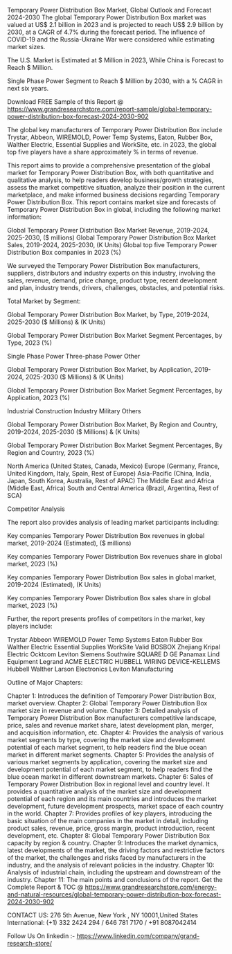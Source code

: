 Temporary Power Distribution Box Market, Global Outlook and Forecast 2024-2030
The global Temporary Power Distribution Box market was valued at US$ 2.1 billion in 2023 and is projected to reach US$ 2.9 billion by 2030, at a CAGR of 4.7% during the forecast period. The influence of COVID-19 and the Russia-Ukraine War were considered while estimating market sizes.

The U.S. Market is Estimated at $ Million in 2023, While China is Forecast to Reach $ Million.

Single Phase Power Segment to Reach $ Million by 2030, with a % CAGR in next six years.

Download FREE Sample of this Report @ https://www.grandresearchstore.com/report-sample/global-temporary-power-distribution-box-forecast-2024-2030-902

The global key manufacturers of Temporary Power Distribution Box include Trystar, Abbeon, WIREMOLD, Power Temp Systems, Eaton, Rubber Box, Walther Electric, Essential Supplies and WorkSite, etc. in 2023, the global top five players have a share approximately % in terms of revenue.

This report aims to provide a comprehensive presentation of the global market for Temporary Power Distribution Box, with both quantitative and qualitative analysis, to help readers develop business/growth strategies, assess the market competitive situation, analyze their position in the current marketplace, and make informed business decisions regarding Temporary Power Distribution Box. This report contains market size and forecasts of Temporary Power Distribution Box in global, including the following market information:

Global Temporary Power Distribution Box Market Revenue, 2019-2024, 2025-2030, ($ millions)
Global Temporary Power Distribution Box Market Sales, 2019-2024, 2025-2030, (K Units)
Global top five Temporary Power Distribution Box companies in 2023 (%)

We surveyed the Temporary Power Distribution Box manufacturers, suppliers, distributors and industry experts on this industry, involving the sales, revenue, demand, price change, product type, recent development and plan, industry trends, drivers, challenges, obstacles, and potential risks.

Total Market by Segment:

Global Temporary Power Distribution Box Market, by Type, 2019-2024, 2025-2030 ($ Millions) & (K Units)

Global Temporary Power Distribution Box Market Segment Percentages, by Type, 2023 (%)

Single Phase Power
Three-phase Power
Other

Global Temporary Power Distribution Box Market, by Application, 2019-2024, 2025-2030 ($ Millions) & (K Units)

Global Temporary Power Distribution Box Market Segment Percentages, by Application, 2023 (%)

Industrial
Construction Industry
Military
Others

Global Temporary Power Distribution Box Market, By Region and Country, 2019-2024, 2025-2030 ($ Millions) & (K Units)

Global Temporary Power Distribution Box Market Segment Percentages, By Region and Country, 2023 (%)

North America (United States, Canada, Mexico)
Europe (Germany, France, United Kingdom, Italy, Spain, Rest of Europe)
Asia-Pacific (China, India, Japan, South Korea, Australia, Rest of APAC)
The Middle East and Africa (Middle East, Africa)
South and Central America (Brazil, Argentina, Rest of SCA)

Competitor Analysis

The report also provides analysis of leading market participants including:

Key companies Temporary Power Distribution Box revenues in global market, 2019-2024 (Estimated), ($ millions)

Key companies Temporary Power Distribution Box revenues share in global market, 2023 (%)

Key companies Temporary Power Distribution Box sales in global market, 2019-2024 (Estimated), (K Units)

Key companies Temporary Power Distribution Box sales share in global market, 2023 (%)

Further, the report presents profiles of competitors in the market, key players include:

Trystar
Abbeon
WIREMOLD
Power Temp Systems
Eaton
Rubber Box
Walther Electric
Essential Supplies
WorkSite
Valid
BOSBOX
Zhejiang Kripal Electric
Ocktcom
Leviton
Siemens
Southwire
SQUARE D
GE
Panamax
Lind Equipment
Legrand
ACME ELECTRIC
HUBBELL WIRING DEVICE-KELLEMS
Hubbell
Walther
Larson Electronics
Leviton Manufacturing

Outline of Major Chapters:

Chapter 1: Introduces the definition of Temporary Power Distribution Box, market overview.
Chapter 2: Global Temporary Power Distribution Box market size in revenue and volume.
Chapter 3: Detailed analysis of Temporary Power Distribution Box manufacturers competitive landscape, price, sales and revenue market share, latest development plan, merger, and acquisition information, etc.
Chapter 4: Provides the analysis of various market segments by type, covering the market size and development potential of each market segment, to help readers find the blue ocean market in different market segments.
Chapter 5: Provides the analysis of various market segments by application, covering the market size and development potential of each market segment, to help readers find the blue ocean market in different downstream markets.
Chapter 6: Sales of Temporary Power Distribution Box in regional level and country level. It provides a quantitative analysis of the market size and development potential of each region and its main countries and introduces the market development, future development prospects, market space of each country in the world.
Chapter 7: Provides profiles of key players, introducing the basic situation of the main companies in the market in detail, including product sales, revenue, price, gross margin, product introduction, recent development, etc.
Chapter 8: Global Temporary Power Distribution Box capacity by region & country.
Chapter 9: Introduces the market dynamics, latest developments of the market, the driving factors and restrictive factors of the market, the challenges and risks faced by manufacturers in the industry, and the analysis of relevant policies in the industry.
Chapter 10: Analysis of industrial chain, including the upstream and downstream of the industry.
Chapter 11: The main points and conclusions of the report.
Get the Complete Report & TOC @ https://www.grandresearchstore.com/energy-and-natural-resources/global-temporary-power-distribution-box-forecast-2024-2030-902

CONTACT US:
276 5th Avenue, New York , NY 10001,United States
International: (+1) 332 2424 294 / 646 781 7170 / +91 8087042414

Follow Us On linkedin :- https://www.linkedin.com/company/grand-research-store/
